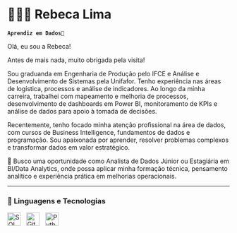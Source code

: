 # 👩🏻‍💻 Rebeca Lima

**`Aprendiz em Dados🎲`**

Olá, eu sou a Rebeca!

Antes de mais nada, muito obrigada pela visita!

Sou graduanda em Engenharia de Produção pelo IFCE e Análise e Desenvolvimento de Sistemas pela Unifafor. Tenho experiência nas áreas de logística, processos e análise de indicadores. Ao longo da minha carreira, trabalhei com mapeamento e melhoria de processos, desenvolvimento de dashboards em Power BI, monitoramento de KPIs e análise de dados para apoio à tomada de decisões.

Recentemente, tenho focado minha atenção profissional na área de dados, com cursos de Business Intelligence, fundamentos de dados e programação. Sou apaixonada por aprender, resolver problemas complexos e transformar dados em valor estratégico.

🚀 Busco uma oportunidade como Analista de Dados Júnior ou Estagiária em BI/Data Analytics, onde possa aplicar minha formação técnica, pensamento analítico e experiência prática em melhorias operacionais.


---

### 🤖 Linguagens e Tecnologias

<img 
    align="left" 
    alt="SQL"
    title="SQL" 
    width="30px" 
    style="padding-right: 10px;" 
    src="https://cdn.jsdelivr.net/gh/devicons/devicon@latest/icons/azuresqldatabase/azuresqldatabase-original.svg" 
/>

<img 
    align="left" 
    alt="Git" 
    title="Git"
    width="30px" 
    style="padding-right: 10px;" 
    src="https://cdn.jsdelivr.net/gh/devicons/devicon@latest/icons/git/git-original.svg" 
/>
<img 
    align="left" 
    alt="Python" 
    title="Python"
    width="30px" 
    style="padding-right: 10px;" 
    src="https://cdn.jsdelivr.net/gh/devicons/devicon@latest/icons/python/python-original.svg" 
/>

<br/>
<br/>
